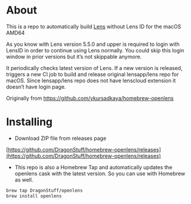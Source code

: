 # About
This is a repo to automatically build [Lens](https://github.com/lensapp/lens) without Lens ID for the macOS AMD64

As you know with Lens version 5.5.0 and upper is required to login with LensID in order to continue using Lens normally.
You could skip this login window in prior versions but it’s not skippable anymore.

It periodically checks latest version of Lens. If a new version is released, triggers a new CI job to build and release original lensapp/lens repo for macOS.
Since lensapp/lens repo does not have lenscloud extension it doesn’t have login page.

Originally from https://github.com/ykursadkaya/homebrew-openlens

# Installing

- Download ZIP file from releases page

[https://github.com/DragonStuff/homebrew-openlens/releases](https://github.com/DragonStuff/homebrew-openlens/releases)

-  This repo is also a Homebrew Tap and automatically updates the openlens cask with the latest version. So you can use with Homebrew as well.


```bash
brew tap DragonStuff/openlens
brew install openlens
```
